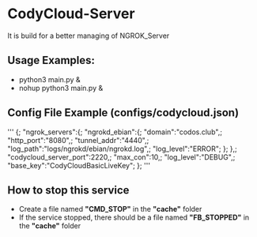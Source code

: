 # CodyCloud-Server
It is build for a better managing of NGROK_Server

## Usage Examples:
* python3 main.py &
* nohup python3 main.py &

## Config File Example (configs/codycloud.json)
'''
{;
  "ngrok_servers":{;
    "ngrokd_ebian":{;
      "domain":"codos.club",;
      "http_port":"8080",;
      "tunnel_addr":"4440",;
      "log_path":"logs/ngrokd/ebian/ngrokd.log",;
      "log_level":"ERROR";
    };
  },;
  "codycloud_server_port":2220,;
  "max_con":10,;
  "log_level":"DEBUG",;
  "base_key":"CodyCloudBasicLiveKey";
};
'''

## How to stop this service
- Create a file named **"CMD_STOP"** in the **"cache"** folder
- If the service stopped, there should be a file named **"FB_STOPPED"** in the **"cache"** folder
